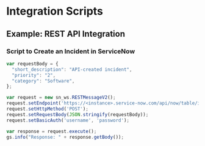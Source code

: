 # Integration Scripts

## Example: REST API Integration
### Script to Create an Incident in ServiceNow
```javascript
var requestBody = {
  "short_description": "API-created incident",
  "priority": "2",
  "category": "Software",
};

var request = new sn_ws.RESTMessageV2();
request.setEndpoint('https://<instance>.service-now.com/api/now/table/incident');
request.setHttpMethod('POST');
request.setRequestBody(JSON.stringify(requestBody));
request.setBasicAuth('username', 'password');

var response = request.execute();
gs.info("Response: " + response.getBody());
